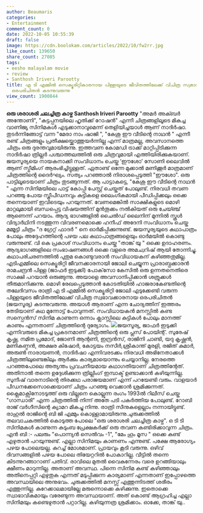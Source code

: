 ```yaml
---
author: Beaumaris
categories:
- Entertainment
comment_count: 0
date: 2022-10-05 10:55:39
draft: false
image: https://cdn.boolokam.com/articles/2022/10/fw2rr.jpg
like_count: 139650
share_count: 27085
tags:
- eesho malayalam movie
- review
- Santhosh Iriveri Parootty
title: എ ടി എമ്മിൽ സെക്യൂരിറ്റികാരനായ പിള്ളയുടെ ജീവിതത്തിലേക്ക് വിചിത്ര സ്വഭാവക്കാരനായ
  ഒരപരിചിതൻ കടന്നുവരുന്നു
view_count: 1900844
---
```


**ഒരു ശരാശരി ചലച്ചിത്ര കാഴ്ച** **Santhosh Iriveri Parootty** "അമർ അക്ബർ അന്തോണി", "കട്ടപ്പനയിലെ ഹൃതിക്ക് റോഷൻ" എന്നീ ചിത്രങ്ങളിലൂടെ മികച്ച വാണിജ്യ സിനിമകൾ എടുക്കാനാവുമെന്ന് തെളിയിച്ചയാൾ ആണ് നാദിർഷാ. തുടർന്നിങ്ങോട്ട് വന്ന "മേരാ നാം ഷാജി ", "കേശു ഈ വീടിന്റെ നാഥൻ " എന്നീ രണ്ട് ചിത്രങ്ങളും പ്രതീക്ഷയ്ക്കൊത്തുയർന്നില്ല എന്ന് മാത്രമല്ല, അവസാനത്തെ ചിത്രം ഒരു ദുരന്തവുമായിരുന്നു. ഇത്തവണ കോമഡി ട്രാക്ക് മാറ്റിപ്പിടിക്കുന്ന നാദിർഷാ ത്രില്ലർ പശ്ചാത്തലത്തിൽ ഒരു ചിത്രവുമായി എത്തിയിരിക്കുകയാണ്. ജയസൂര്യയെ നായകനാക്കി സംവിധാനം ചെയ്ത ‘ഈശോ’ സോണി ലൈവിൽ ആണ് സ്ട്രീമിംഗ് ആരംഭിച്ചിട്ടുള്ളത്. ഏതാണ്ട് ഒന്നേ മുക്കാൽ മണിക്കൂർ മാത്രമാണ് ചിത്രത്തിന്റെ ദൈർഘ്യം. സത്യം പറഞ്ഞാൽ നിരാശപ്പെടുത്തി "ഈശോ". ഒരു പാട്ടിലൂടെയാണ് ചിത്രം തുടങ്ങുന്നത്. ആ പാട്ടാകട്ടെ, "കേശു ഈ വീടിന്റെ നാഥൻ " എന്ന സിനിമയിലെ പാട്ട് കോപ്പി പേസ്റ്റ് ചെയ്തത് പോലുണ്ട്. നിരവധി തവണ പറഞ്ഞു പോയ സ്ത്രീപീഡനവും കുട്ടികളെ ലൈംഗികമായി പീഡിപ്പിക്കലും ഒക്കെ തന്നെയാണ് ഇവിടെയും പറയുന്നത്. വേണമെങ്കിൽ സാക്ഷികളുടെ മൊഴി മാറ്റലുമായി ബന്ധപ്പെട്ട വിഷയത്തിന് മുൻ‌തൂക്കം നൽകിയത് ഒരു ചേയ്ഞ്ച്‌ ആണെന്ന് പറയാം. ആദ്യ ഭാഗങ്ങളിൽ ചൈൽഡ് ലൈനിന് മുന്നിൽ സ്കൂൾ വിദ്യാർഥിനി നടത്തുന്ന വിവരണമൊക്കെ ഹനീഫ് അദേനി സംവിധാനം ചെയ്ത മമ്മൂട്ടി ചിത്രം "ദ ഗ്രേറ്റ്‌ ഫാദർ " നെ ഓർമിപ്പിക്കുന്നുണ്ട്. ജയസൂര്യയുടെ കഥാപാത്രം പോലും അദ്ദേഹത്തിന്റെ പഴയ പല കഥാപാത്രങ്ങളെയും ഓർമയിൽ കൊണ്ടു വരുന്നുണ്ട്. വി കെ പ്രകാശ് സംവിധാനം ചെയ്ത "താങ്ക് യു " ഒക്കെ ഉദാഹരണം. ആദ്യഭാഗങ്ങളിലെ സംഭാഷണങ്ങൾ ഒക്കെ വളരെ അമച്വറിഷ് ആയി തോന്നിച്ചു. കഥാപരിചരണത്തിൽ പുതുമ കൊണ്ടുവരാൻ സംവിധായകന് കഴിഞ്ഞതുമില്ല. എടിഎമ്മിലെ സെക്യൂരിറ്റി ജീവനക്കാരനായി ജോലി ചെയ്യുന്ന പ്രാരാബ്ധക്കാരൻ രാമചന്ദ്രൻ പിള്ള (ജാഫർ ഇടുക്കി) പോക്‌സോ കേസിൽ ഒരു ഉന്നതനെതിരെ സാക്ഷി പറയാൻ ഒരുങ്ങുന്നു. അയാളെ അവസാനിപ്പിക്കാൻ ശത്രുക്കൾ തീരുമാനിക്കുന്നു. മൊഴി രേഖപ്പെടുത്താൻ കോടതിയിൽ ഹാജരാകേണ്ടതിന്റെ തലേദിവസം രാത്രി എ ടി എമ്മിൽ സെക്യൂരിറ്റി ജോലി എടുക്കേണ്ടി വരുന്ന പിള്ളയുടെ ജീവിതത്തിലേക്ക് വിചിത്ര സ്വഭാവക്കാരനായ ഒരപരിചിതൻ (ജയസൂര്യ) കടന്നുവരുന്നു. അയാൾ ആരാണ് എന്ന ചോദ്യത്തിന് ഇത്തരം തേടിയാണ് കഥ മുന്നോട്ട് പോവുന്നത്. സംവിധായകൻ മനസ്സിൽ കണ്ട സസ്പെൻസ് സിനിമ കാണുന്ന ഒന്നാം ക്ലാസ്സിലെ കുട്ടികൾ പോലും മാനത്ത് കാണും എന്നതാണ് ചിത്രത്തിന്റെ ദുര്യോഗം. ![](https://cdn.boolokam.com/articles/2022/10/fw2rr.jpg)ജയസൂര്യ, ജാഫർ ഇടുക്കി എന്നിവരുടെ മികച്ച പ്രകടനമാണ് ചിത്രത്തിന്റെ ഒരു പ്ലസ് പോയിന്റ്. സുരേഷ് കൃഷ്ണ, നമിത പ്രമോദ്, ജോണി ആന്റണി, ഇന്ദ്രൻസ്, രാജിനി ചാണ്ടി, യദു കൃഷ്ണൻ, മണികണ്ഠൻ, അക്ഷര കിഷോർ, കോട്ടയം നസീർ,ശ്രീകാന്ത് മുരളി, രജിത് കുമാർ, അരുൺ നാരായണൻ, നാദിർഷാ എന്നിവരടക്കം നിരവധി അഭിനേതാക്കൾ ചിത്രത്തിലുണ്ടെങ്കിലും ആർക്കും കാര്യമായൊന്നും ചെയ്യാനില്ല. നേരത്തെ പറഞ്ഞപോലെ അത്യന്തം പ്രവചനീയമായ കഥാഗതിയാണ് ചിത്രത്തിന്റേത്. അതിനാൽ തന്നെ ഉദ്ദേശിക്കുന്ന ത്രില്ലിംഗ് ഇമ്പാക്ട് ഉണ്ടാക്കാൻ കഴിയുന്നില്ല. സുനീഷ് വാരനാടിന്റെ തിരക്കഥ പരാജയമാണ് എന്ന് പറയേണ്ടി വരും. വാളയാർ പീഡനക്കേസൊക്കെയാണ് ചിത്രം പറഞ്ഞു വെക്കാൻ ശ്രമിക്കുന്നത്. ക്ലൈമാക്സിനോടടുത്ത് ഒരു വില്ലനെ കൊല്ലുന്ന രംഗം 1993ൽ റിലീസ് ചെയ്ത "ഗാന്ധാരി" എന്ന ചിത്രത്തിൽ നിന്ന് അതേ പടി പകർത്തിയ പോലുണ്ട്. റോബി രാജ് വർഗീസിന്റെ ക്യാമറ മികച്ചു നിന്നു. രാത്രി സീനുകളെല്ലാം നന്നായിട്ടുണ്ട്. രാഹുൽ രാജിന്റെ ബി ജി എമ്മും കൊള്ളാമായിരുന്നു.ചുരുക്കത്തിൽ തലവാചകത്തിൽ കൊടുത്ത പോലെ "ഒരു ശരാശരി ചലച്ചിത്ര കാഴ്ച". ഒ ടി ടി സിനിമകൾ കാണുന്ന കുടുംബ പ്രേക്ഷകർക്ക് ഒരു തവണ കണ്ടിരിക്കാവുന്ന ചിത്രം. എൻ ബി :- പലരും "പൊന്ന്യൻ സെൽവം -1", "മേം ഹൂം മൂസ " ഒക്കെ കണ്ട് എഴുതാൻ പറയുന്നുണ്ട്. എല്ലാ സിനിമയും കാണണം എന്നുണ്ട്. പക്ഷേ ആരോഗ്യം പഴയ പോലെയല്ല. കുറച്ച് മോശമാണ്. പ്രായവും കൂടി വരുന്നു. ഒഴിവ് ദിവസങ്ങളിൽ പഴയ പോലെ തിയേറ്ററിൽ പോകാറില്ല. വീട്ടിൽ തന്നെ കിടന്നുറങ്ങാറാണ് പതിവ്. രാവിലെ മുതൽ വൈകുന്നേരം വരെ ഉറങ്ങിയാലും ക്ഷീണം മാറുന്നില്ല. അതാണ് അവസ്ഥ. പിന്നെ സിനിമ കണ്ട് കഴിഞ്ഞാലും അതിനെപ്പറ്റി എഴുതുക എന്നത് മടുപ്പിക്കുന്ന കാര്യമാണ് എന്നതാണ് ഇപ്പോഴത്തെ അവസ്ഥയിലെ അനുഭവം. ചുരുക്കത്തിൽ മനസ്സ് എത്തുന്നിടത്ത് ശരീരം എത്തുന്നില്ല. കുറേക്കാലമായില്ലേ മരുന്നൊക്കെ കഴിക്കുന്നു. ഇതൊക്കെ സ്വാഭാവികമായും വരേണ്ടുന്ന അവസ്ഥയാണ്. അത് കൊണ്ട് ആഗ്രഹിച്ച എല്ലാ സിനിമയും കണ്ടെഴുതാൻ പറ്റാറില്ല. കഴിയുന്നത്ര ശ്രമിക്കാം. ഓക്കേ, താങ്ക് യു..